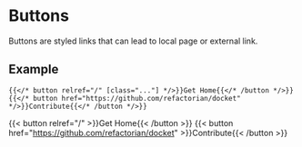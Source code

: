 # Buttons

Buttons are styled links that can lead to local page or external link.

## Example

```tpl
{{</* button relref="/" [class="..."] */>}}Get Home{{</* /button */>}}
{{</* button href="https://github.com/refactorian/docket" */>}}Contribute{{</* /button */>}}
```

{{< button relref="/" >}}Get Home{{< /button >}}
{{< button href="https://github.com/refactorian/docket" >}}Contribute{{< /button >}}

